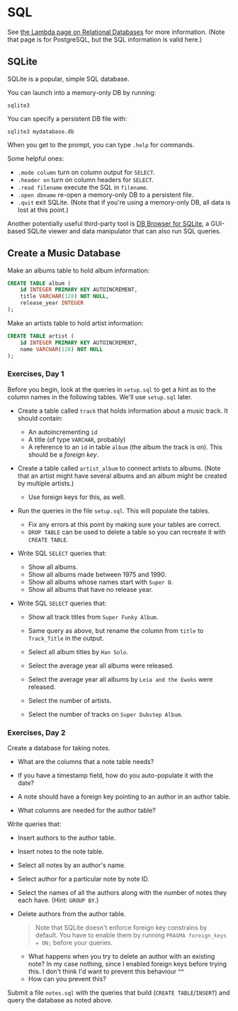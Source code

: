 # SQL

See [the Lambda page on Relational
Databases](https://github.com/LambdaSchool/Relational-Databases) for more
information. (Note that page is for PostgreSQL, but the SQL information is valid
here.)

## SQLite

SQLite is a popular, simple SQL database.

You can launch into a memory-only DB by running:

```
sqlite3
```

You can specify a persistent DB file with:

```
sqlite3 mydatabase.db
```

When you get to the prompt, you can type `.help` for commands.

Some helpful ones:

- `.mode column` turn on column output for `SELECT`.
- `.header on` turn on column headers for `SELECT`.
- `.read filename` execute the SQL in `filename`.
- `.open dbname` re-open a memory-only DB to a persistent file.
- `.quit` exit SQLite. (Note that if you're using a memory-only DB, all
  data is lost at this point.)

Another potentially useful third-party tool is [DB Browser for
SQLite](https://sqlitebrowser.org/), a GUI-based SQLite viewer and data
manipulator that can also run SQL queries.

## Create a Music Database

Make an albums table to hold album information:

```sql
CREATE TABLE album (
    id INTEGER PRIMARY KEY AUTOINCREMENT,
    title VARCHAR(128) NOT NULL,
    release_year INTEGER
);
```

Make an artists table to hold artist information:

```sql
CREATE TABLE artist (
    id INTEGER PRIMARY KEY AUTOINCREMENT,
    name VARCHAR(128) NOT NULL
);
```

### Exercises, Day 1

Before you begin, look at the queries in `setup.sql` to get a hint as to the
column names in the following tables. We'll use `setup.sql` later.

- Create a table called `track` that holds information about a music track. It should contain:

  - An autoincrementing `id`
  - A title (of type `VARCHAR`, probably)
  - A reference to an `id` in table `album` (the album the track is on). This
    should be a _foreign key_.

- Create a table called `artist_album` to connect artists to albums. (Note that
  an artist might have several albums and an album might be created by multiple
  artists.)

  - Use foreign keys for this, as well.

- Run the queries in the file `setup.sql`. This will populate the tables.

  - Fix any errors at this point by making sure your tables are correct.
  - `DROP TABLE` can be used to delete a table so you can recreate it with
    `CREATE TABLE`.

- Write SQL `SELECT` queries that:

  - Show all albums.
  - Show all albums made between 1975 and 1990.
  - Show all albums whose names start with `Super D`.
  - Show all albums that have no release year.

- Write SQL `SELECT` queries that:

  - Show all track titles from `Super Funky Album`.
  - Same query as above, but rename the column from `title` to `Track_Title` in
    the output.

  - Select all album titles by `Han Solo`.

  - Select the average year all albums were released.

  - Select the average year all albums by `Leia and the Ewoks` were released.

  - Select the number of artists.

  - Select the number of tracks on `Super Dubstep Album`.

### Exercises, Day 2

Create a database for taking notes.

- What are the columns that a note table needs?

- If you have a timestamp field, how do you auto-populate it with the date?

- A note should have a foreign key pointing to an author in an author table.

- What columns are needed for the author table?

Write queries that:

- Insert authors to the author table.

- Insert notes to the note table.

- Select all notes by an author's name.

- Select author for a particular note by note ID.

- Select the names of all the authors along with the number of notes they each have. (Hint: `GROUP BY`.)

- Delete authors from the author table.

  > Note that SQLite doesn't enforce foreign key constrains by default. You have
  > to enable them by running `PRAGMA foreign_keys = ON;` before your queries.

  - What happens when you try to delete an author with an existing note?
    In my case nothing, since I enabled foreign keys before trying this.
    I don't think I'd want to prevent this behaviour ^^
  - How can you prevent this?

Submit a file `notes.sql` with the queries that build (`CREATE TABLE`/`INSERT`)
and query the database as noted above.
